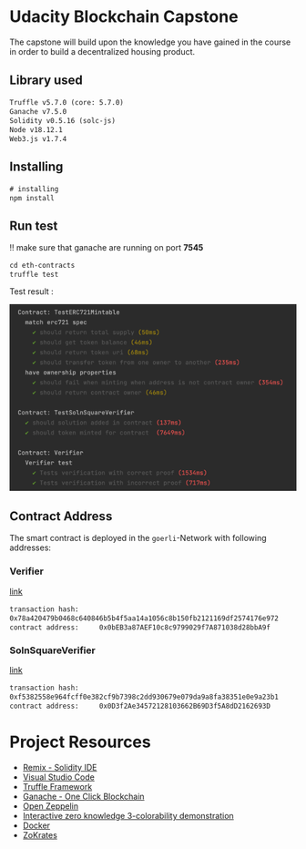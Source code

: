 # Udacity Blockchain Capstone

The capstone will build upon the knowledge you have gained in the course in order to build a decentralized housing product. 

## Library used
```
Truffle v5.7.0 (core: 5.7.0)
Ganache v7.5.0
Solidity v0.5.16 (solc-js)
Node v18.12.1
Web3.js v1.7.4
```

## Installing

```
# installing
npm install
```


## Run test 
!! make sure that ganache are running on port **7545**
```
cd eth-contracts
truffle test
```

Test result : 

![test_result.png](images%2Ftest_result.png)


## Contract Address
The smart contract is deployed in the `goerli`-Network with following addresses:

### Verifier
[link](https://goerli.etherscan.io/address/0x88cb33f44929cb429d8f34999eb2bf8007a6ee58)
```
transaction hash:     0x78a420479b0468c640846b5b4f5aa14a1056c8b150fb2121169df2574176e972
contract address:     0x0bEB3a87AEF10c8c9799029f7A871038d28bbA9f
```

### SolnSquareVerifier
[link](https://goerli.etherscan.io/address/0x0D3f2Ae34572128103662B69D3f5A8dD2162693D)
```
transaction hash:     0xf5382558e964fcff0e382cf9b7398c2dd930679e079da9a8fa38351e0e9a23b1
contract address:     0x0D3f2Ae34572128103662B69D3f5A8dD2162693D
```

# Project Resources

* [Remix - Solidity IDE](https://remix.ethereum.org/)
* [Visual Studio Code](https://code.visualstudio.com/)
* [Truffle Framework](https://truffleframework.com/)
* [Ganache - One Click Blockchain](https://truffleframework.com/ganache)
* [Open Zeppelin ](https://openzeppelin.org/)
* [Interactive zero knowledge 3-colorability demonstration](http://web.mit.edu/~ezyang/Public/graph/svg.html)
* [Docker](https://docs.docker.com/install/)
* [ZoKrates](https://github.com/Zokrates/ZoKrates)

